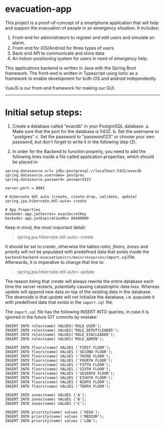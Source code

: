 # evacuation-app

This project is a proof-of-concept of a smartphone application that will help and support the evacuation of people in an emergency situation.
It includes:
1. Front-end for administrators to register and edit users and simulate an alarm.
2. Front-end for iOS/Android for three types of users
3. Back-end API to communicate and store data
4. An indoor-positioning system for users in need of emergency help. 

This applications backend is written in Java with the Spring Boot framework.
The front-end is written in Typescript using Ionic as a framework to enable development
for both iOS and android independently. 

VueJS is our front-end framework for making our GUI. 

---

# Initial setup steps:

1. Create a database called "evacdb" in your PostgreSQL database.
   a. Make sure that the port for the database is 5432.
   b. Set the username to "postgres"
   c. Set the password to "password123" or choose your own password, but don't forget to write it in the following step (2).

2. In order for the Backend to function properly, you need to add the following lines inside a file called application.properties, which should be placed in:

```
spring.datasource.url= jdbc:postgresql://localhost:5432/evacdb
spring.datasource.username= postgres
spring.datasource.password= password123

server.port = 8081

# Hibernate ddl auto (create, create-drop, validate, update)
spring.jpa.hibernate.ddl-auto= create

# App Properties
bezkoder.app.jwtSecret= evacSecretKey
bezkoder.app.jwtExpirationMs= 86400000
```

Keep in mind, the most important detail:

>spring.jpa.hibernate.ddl-auto= create

It should be set to *create*, otherwise the tables *roles, floors, zones* and *priority* will not be populated with predefined data that exists inside the `backend/backend-evacuation/src/main/resources/import.sql`file. Afterwards, it is imperative to change that line to:
>spring.jpa.hibernate.ddl-auto= update

The reason being that *create* will always rewrite the entire database each time the server restarts, potentially causing catastrophic data loss. Whereas *update* will append new data on top of the existing data in the database. The downside is that *update* will not initialize the database, i.e. populate it with predefined data that exists in the `import.sql` file.

The `import.sql` file has the following INSERT INTO queries, in case it is ignored in the future GIT commits by mistake:
```
INSERT INTO roles(name) VALUES('ROLE_USER');
INSERT INTO roles(name) VALUES('ROLE_DEPUTYLEADER');
INSERT INTO roles(name) VALUES('ROLE_EVACLEADER');
INSERT INTO roles(name) VALUES('ROLE_ADMIN');

INSERT INTO floors(name) VALUES ('FIRST FLOOR');
INSERT INTO floors(name) VALUES ('SECOND FLOOR');
INSERT INTO floors(name) VALUES ('THIRD FLOOR');
INSERT INTO floors(name) VALUES ('FOURTH FLOOR');
INSERT INTO floors(name) VALUES ('FIFTH FLOOR');
INSERT INTO floors(name) VALUES ('SIXTH FLOOR');
INSERT INTO floors(name) VALUES ('SEVENTH FLOOR');
INSERT INTO floors(name) VALUES ('EIGHTH FLOOR');
INSERT INTO floors(name) VALUES ('NINTH FLOOR');
INSERT INTO floors(name) VALUES ('TENTH FLOOR');

INSERT INTO zones(name) VALUES ('A');
INSERT INTO zones(name) VALUES ('B');
INSERT INTO zones(name) VALUES ('C');

INSERT INTO priority(name) values ('HIGH');
INSERT INTO priority(name) values ('MEDIUM');
INSERT INTO priority(name) values ('LOW');
```
